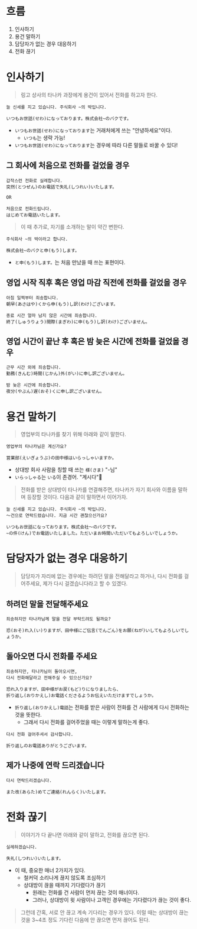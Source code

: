 # 흐름
1. 인사하기
2. 용건 말하기
3. 담당자가 없는 경우 대응하기
4. 전화 끊기
# 인사하기

> 링고 상사의 타나카 과장에게 용건이 있어서 전화를 하고자 한다.

```
늘 신세를 지고 있습니다. 주식회사 ~의 박입니다.

いつもお世話(せわ)になっております。株式会社~のバクです。
```
- `いつもお世話(せわ)になっております`는 거래처에게 쓰는 "안녕하세요"이다.
	- `いつも`는 생략 가능!
- `いつもお世話(せわ)になっております`는 경우에 따라 다른 말들로 바꿀 수 있다!
## 그 회사에 처음으로 전화를 걸었을 경우
```
갑작스런 전화로 실례합니다.
突然(とつぜん)のお電話で失礼(しつれい)いたします。

OR

처음으로 전화드립니다.
はじめてお電話いたします。
```

> 이 때 추가로, 자기를 소개하는 말이 약간 변한다.

```
주식회사 ~의 박이라고 합니다.

株式会社~のバクと申(もう)します。
```
- `と申(もう)します。`는 처음 만났을 때 쓰는 표현이다.
## 영업 시작 직후 혹은 영업 마감 직전에 전화를 걸었을 경우
```
아침 일찍부터 죄송합니다.
朝早(あさはや)くから申(もう)し訳(わけ)ございます。

종료 시간 얼마 남지 않은 시간에 죄송합니다.
終了(しゅうりょう)間際(まぎわ)に申(もう)し訳(わけ)ございません。
```
## 영업 시간이 끝난 후 혹은 밤 늦은 시간에 전화를 걸었을 경우
```
근무 시간 외에 죄송합니다.
勤務(きんむ)時間(じかん)外(がい)に申し訳ございません。

밤 늦은 시간에 죄송합니다.
夜分(やぶん)遅(おそ)くに申し訳ございません。
```
# 용건 말하기

> 영업부의 타나카를 찾기 위해 아래와 같이 말한다.

```
영업부의 타나카님은 계신가요?

営業部(えいぎょうぶ)の田中様はいらっしゃいますか。
```
- 상대방 회사 사람을 칭할 때 쓰는 `様(さま)` "-님"
- `いらっしゃる`는 `いる`이 존경어. "계시다"

> 전화를 받은 상대방이 타나카를 연결해주면, 타나카가 자기 회사와 이름을 말하며 등장할 것이다.
> 다음과 같이 말하면서 이어가자.

```
늘 신세를 지고 있습니다. 주식회사 ~의 박입니다.
〜건으로 연락드렸습니다. 지금 시간 괜찮으신가요?

いつもお世話になっております。株式会社〜のバクです。
~の件(けん)でお電話いたしました。ただいまお時間いただいてもよろしいでしょうか。
```
# 담당자가 없는 경우 대응하기

> 담당자가 자리에 없는 경우에는 하려던
> 말을 전해달라고 하거나, 다시 전화를 걸어주세요, 제가 다시 걸겠습니다라고 할 수 있겠다.

## 하려던 말을 전달해주세요
```
죄송하지만 타나카님께 말을 전달 부탁드려도 될까요?

恐(おそ)れ入(い)りますが、田中様にご伝言(でんごん)をお願(ねが)いしてもよろしいでしょうか。
```
## 돌아오면 다시 전화를 주세요
```
죄송하지만, 타나카님이 돌아오시면,
다시 전화해달라고 전해주실 수 있으신가요?

恐れ入りますが、田中様がお戻(もど)りになりましたら、
折り返し(おりかえし)お電話くださるようお伝えいただけますでしょうか。
```
- `折り返し(おりかえし)電話`는 전화를 받은 사람이 전화를 건 사람에게 다시 전화하는 것을 뜻한다.
	- 그래서 다시 전화를 걸어주었을 때는 이렇게 말하는게 좋다.
```
다시 전화 걸어주셔서 감사합니다.

折り返しのお電話ありがとうございます。
```
## 제가 나중에 연락 드리겠습니다
```
다시 연락드리겠습니다.

また改(あらた)めてご連絡(れんらく)いたします。
```
# 전화 끊기

> 이야기가 다 끝나면 아래와 같이 말하고, 전화를 끊으면 된다.

```
실례하겠습니다.

失礼(しつれい)いたします。
```
- 이 때, 중요한 매너 2가지가 있다.
	- 철커덕 소리나게 끊지 않도록 조심하기
	- 상대방이 끊을 때까지 기다렸다가 끊기
		- 원래는 전화를 건 사람이 먼저 끊는 것이 매너이다.
		- 그러나, 상대방이 윗 사람이나 고객인 경우에는 기다렸다가 끊는 것이 좋다.

> 그런데 간혹, 서로 안 끊고 계속 기다리는 경우가 있다.
> 이럴 때는 상대방이 끊는 것을 3~4초 정도 기다린 다음에 안 끊으면 먼저 끊어도 된다.